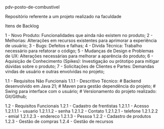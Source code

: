 pdv-posto-de-combustivel

Repositório referente a um projeto realizado na faculdade

Itens de Backlog

1 - Novo Produto: Funcionalidades que ainda não existem no produto; 2 - Melhorias: Alterações em recursos existentes para aprimorar a experiência de usuário; 3 - Bugs: Defeitos e falhas; 4 - Dívida Técnica: Trabalho necessário para refatorar o código; 5 - Mudanças de Design e Problemas de UX: Alterações necessárias para melhorar a aparência do produto; 6 - Aquisição de Conhecimento (Spikes): Investigação ou prótotipo para mitigar dúvidas sobre o produto; 7 - Solicitações de Clientes e Partes: Demandas vindas de usuário e outras envolvidas no projeto;

1.1 - Requisitos Não Funcionais 1.1.1 - Descritivo Técnico: # Backend desenvolvido em Java 21; # Maven para gestão dependência do projeto; # Swing para interface com o usuário; # Versionamento do projeto realizado: Git/Github;

1.2 - Requisitos Funcionais 1.2.1 - Cadastro de frentistas 1.2.1.1 - Acesso 1.2.1.1.1 - usuario 1.2.1.1.2 - senha 1.2.1.2 - Contato 1.2.1.2.1 - telefone 1.2.1.2.2 - emial 1.2.1.2.3 - endereco 1.2.1.3 - Pessoa 1.2.2 - Cadastro de produtos 1.2.3 - Gestão de compras 1.2.4 - Gestão de recursos
